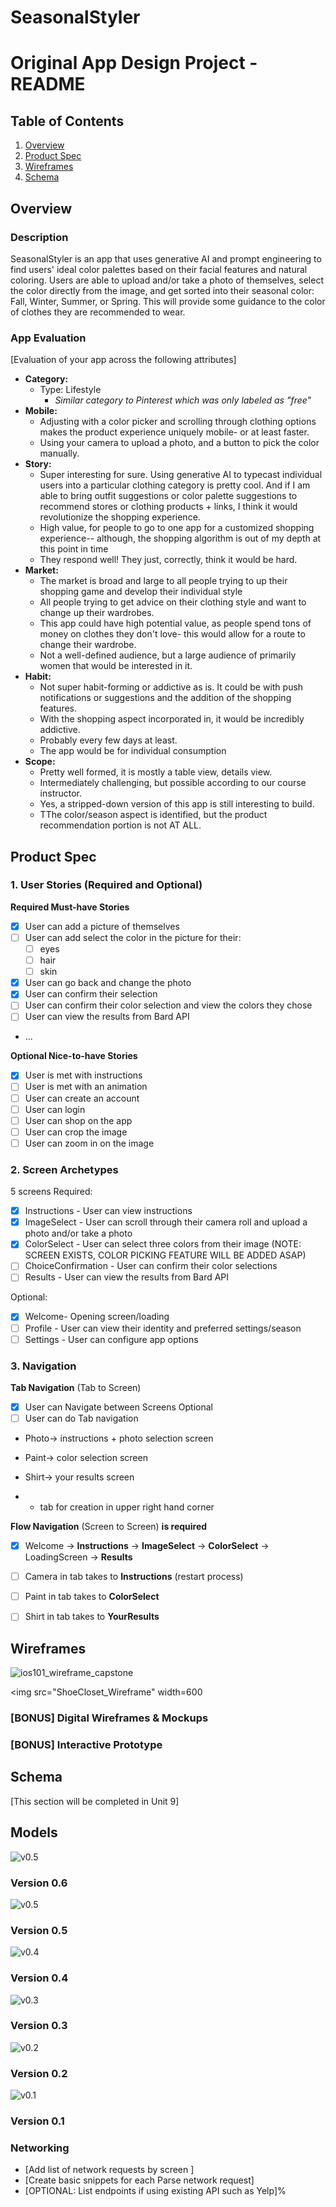 # SeasonalStyler

Original App Design Project - README
===

## Table of Contents

1. [Overview](#Overview)
2. [Product Spec](#Product-Spec)
3. [Wireframes](#Wireframes)
4. [Schema](#Schema)

## Overview

### Description

SeasonalStyler is an app that uses generative AI and prompt engineering to find users' ideal color palettes based on their facial features and natural coloring. Users are able to upload and/or take a photo of themselves, select the color directly from the image, and get sorted into their seasonal color: Fall, Winter, Summer, or Spring. This will provide some guidance to the color of clothes they are recommended to wear.

### App Evaluation

[Evaluation of your app across the following attributes]
- **Category:**
    - Type: Lifestyle
       - *Similar category to Pinterest which was only labeled as "free"*
- **Mobile:**
    - Adjusting with a color picker and scrolling through clothing options makes the product experience uniquely mobile- or at least faster.
    - Using your camera to upload a photo, and a button to pick the color manually.
- **Story:**
    - Super interesting for sure. Using generative AI to typecast individual users into a particular clothing category is pretty cool. And if I am able to bring outfit suggestions or color palette suggestions to recommend stores or clothing products + links, I think it would revolutionize the shopping experience.
    - High value, for people to go to one app for a customized shopping experience-- although, the shopping algorithm is out of my depth at this point in time
    - They respond well! They just, correctly, think it would be hard.
- **Market:**
    - The market is broad and large to all people trying to up their shopping game and develop their individual style
    - All people trying to get advice on their clothing style and want to change up their wardrobes.
    - This app could have high potential value, as people spend tons of money on clothes they don't love- this would allow for a route to change their wardrobe.
    - Not a well-defined audience, but a large audience of primarily women that would be interested in it.
- **Habit:**
    - Not super habit-forming or addictive as is. It could be with push notifications or suggestions and the addition of the shopping features.
    - With the shopping aspect incorporated in, it would be incredibly addictive.
    - Probably every few days at least.
    - The app would be for individual consumption 
- **Scope:**
    - Pretty well formed, it is mostly a table view, details view.
    - Intermediately challenging, but possible according to our course instructor.
    - Yes, a stripped-down version of this app is still interesting to build.
    - TThe color/season aspect is identified, but the product recommendation portion is not AT ALL.

## Product Spec

### 1. User Stories (Required and Optional)

**Required Must-have Stories**

- [X] User can add a picture of themselves
- [ ] User can add select the color in the picture for their:
  - [ ] eyes
  - [ ] hair
  - [ ] skin
- [X] User can go back and change the photo
- [X] User can confirm their selection
- [ ] User can confirm their color selection and view the colors they chose
- [ ] User can view the results from Bard API

* ...

**Optional Nice-to-have Stories**

- [X] User is met with instructions
- [ ] User is met with an animation
- [ ] User can create an account
- [ ] User can login
- [ ] User can shop on the app
- [ ] User can crop the image
- [ ] User can zoom in on the image

### 2. Screen Archetypes
5 screens
Required:
- [X] Instructions - User can view instructions
- [X] ImageSelect - User can scroll through their camera roll and upload a photo and/or take a photo
- [X] ColorSelect - User can select three colors from their image (NOTE: SCREEN EXISTS, COLOR PICKING FEATURE WILL BE ADDED ASAP)
- [ ] ChoiceConfirmation - User can confirm their color selections
- [ ] Results - User can view the results from Bard API

Optional:
- [X] Welcome- Opening screen/loading
- [ ] Profile - User can view their identity and preferred settings/season
- [ ] Settings - User can configure app options

### 3. Navigation

**Tab Navigation** (Tab to Screen)
- [X] User can Navigate between Screens
Optional
- [ ] User can do Tab navigation
* Photo-> instructions + photo selection screen
* Paint-> color selection screen
* Shirt-> your results screen

* + tab for creation in upper right hand corner

**Flow Navigation** (Screen to Screen)
**is required**
- [X] Welcome -> **Instructions** -> **ImageSelect** -> **ColorSelect** -> LoadingScreen -> **Results**
- [ ] Camera in tab takes to **Instructions** (restart process)
- [ ] Paint in tab takes to **ColorSelect**
- [ ] Shirt in tab takes to **YourResults**


## Wireframes

![ios101_wireframe_capstone](ios101-seasonalstyler-wireframe.JPG)

<img src="ShoeCloset_Wireframe" width=600
>

### [BONUS] Digital Wireframes & Mockups

### [BONUS] Interactive Prototype

## Schema 

[This section will be completed in Unit 9]

## Models

![v0.5](ios101-capstone-proj-seasonalstyle_v0.6.gif)

### Version 0.6

![v0.5](ios101-capstone-proj-seasonalstyle_v0.5.gif)

### Version 0.5


![v0.4](ios101-capstone-proj-seasonalstyle_v0.4.gif)

### Version 0.4

![v0.3](ios101-capstone-proj-seasonalstyle_v0.3.gif)
### Version 0.3

![v0.2](ios101-capstone-proj-seasonalstyle_v0.2.gif)
### Version 0.2

![v0.1](ios101-capstone-proj-seasonalstyle.gif)
### Version 0.1

### Networking

- [Add list of network requests by screen ]
- [Create basic snippets for each Parse network request]
- [OPTIONAL: List endpoints if using existing API such as Yelp]%   
